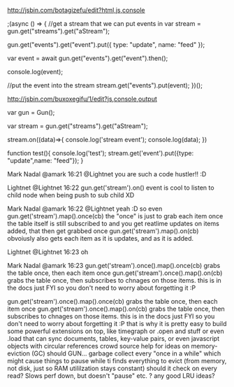 http://jsbin.com/botagizefu/edit?html,js,console

;(async () => {
//get a stream that we can put events in
var stream = gun.get("streams").get("aStream");

gun.get("events").get("event").put({
    type: "update",
    name: "feed"
});

var event = await gun.get("events").get("event").then();

console.log(event);

//put the event into the stream
stream.get("events").put(event);
})();

http://jsbin.com/buxoxegifu/1/edit?js,console,output

var gun = Gun();

var stream = gun.get("streams").get("aStream");

stream.on((data)=>{
  console.log('stream event');
  console.log(data);
})

function test(){
  console.log('test');
  stream.get('event').put({type: "update",name: "feed"});
}


Mark Nadal @amark 16:21
@Lightnet you are such a code hustler!! :D

Lightnet @Lightnet 16:22
gun.get('stream').on() event is cool to listen to child node when being push to sub child XD

Mark Nadal @amark 16:22
@Lightnet yeah :D
so even gun.get('stream').map().once(cb) the "once" is just to grab each item once
the table itself is still subscribed to
and you get reatlime updates on items added, that then get grabbed once
gun.get('stream').map().on(cb) obvoiusly also gets each item as it is updates, and as it is added.

Lightnet @Lightnet 16:23
oh

Mark Nadal @amark 16:23
gun.get('stream').once().map().once(cb) grabs the table once, then each item once
gun.get('stream').once().map().on(cb) grabs the table once, then subscribes to chnages on those items.
this is in the docs just FYI so you don't need to worry about forgetting it :P

gun.get('stream').once().map().once(cb) grabs the table once, then each item once
gun.get('stream').once().map().on(cb) grabs the table once, then subscribes to chnages on those items.
this is in the docs just FYI so you don't need to worry about forgetting it :P
that is why it is pretty easy to build some powerful extensions on top, like timegraph or .open and stuff
or even .load
that can sync documents, tables, key-value pairs, or even javascript objects with circular references
crowd source help for ideas on memory-eviction (GC)
should GUN...
garbage collect every "once in a while"
which might cause things to pause while ti finds everything to evict
(from memory, not disk, just so RAM utililzation stays constant)
should it check on every read? Slows perf down, but doesn't "pause"
etc. ? any good LRU ideas?


